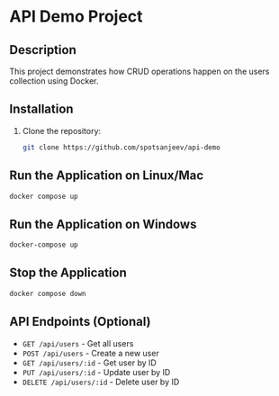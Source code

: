 # API Demo Project

## Description

This project demonstrates how CRUD operations happen on the users collection using Docker.

## Installation

1. Clone the repository:

   ```bash
   git clone https://github.com/spotsanjeev/api-demo
   ```

## Run the Application on Linux/Mac

```bash
docker compose up
```

## Run the Application on Windows

```bash
docker-compose up
```

## Stop the Application

```bash
docker compose down
```

## API Endpoints (Optional)

* `GET /api/users` - Get all users
* `POST /api/users` - Create a new user
* `GET /api/users/:id` - Get user by ID
* `PUT /api/users/:id` - Update user by ID
* `DELETE /api/users/:id` - Delete user by ID
